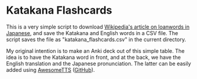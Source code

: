 # Katakana Flashcards

This is a very simple script to download [Wikipedia's article on loanwords in Japanese](https://en.wikipedia.org/wiki/List_of_gairaigo_and_wasei-eigo_terms), and save the Katakana and English words in a CSV file. The script saves the file as "katakana_flashcards.csv" in the current directory.

My original intention is to make an Anki deck out of this simple table. The idea is to have the Katakana word in front, and at the back, we have the English translation and the Japanese pronunciation. The latter can be easily added using [AwesomeTTS](https://ankiweb.net/shared/info/301952613) ([GitHub](https://github.com/AwesomeTTS/awesometts-anki-addon)).
